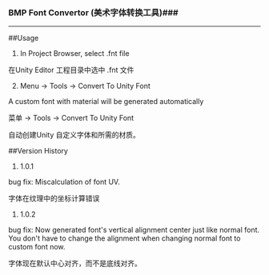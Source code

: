 ### BMP Font Convertor (美术字体转换工具)###
---
##Usage
1. In Project Browser, select .fnt file

在Unity Editor 工程目录中选中 .fnt 文件

2. Menu -> Tools -> Convert To Unity Font

A custom font with material will be generated automatically

菜单 -> Tools -> Convert To Unity Font

自动创建Unity 自定义字体和所需的材质。

##Version History
1. 1.0.1

bug fix: Miscalculation of font UV. 

字体在纹理中的坐标计算错误

1. 1.0.2 

bug fix: Now generated font's vertical alignment center just like normal font. You don't have to change the alignment when changing normal font to custom font now. 

字体现在默认中心对齐，而不是底线对齐。
